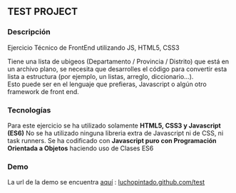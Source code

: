 ## TEST PROJECT

### Descripción
Ejercicio Técnico de FrontEnd utilizando JS, HTML5, CSS3

Tiene una lista de ubigeos (Departamento / Provincia / Distrito) que está en un archivo plano, 
se necesita que desarrolles el código para convertir esta lista a estructura (por ejemplo, un listas, arreglo, diccionario…).  
Esto puede ser en el lenguaje que prefieras, Javascript o algún otro framework de front end.

### Tecnologías
Para este ejercicio se ha utilizado solamente **HTML5, CSS3 y Javascript (ES6)**
No se ha utilizado ninguna libreria extra de Javascript ni de CSS, ni task runners.
Se ha codificado con **Javascript puro con Programación Orientada a Objetos** haciendo uso de Clases ES6

### Demo
La url de la demo se encuentra [aquí](luchopintado.github.com/test) :
[luchopintado.github.com/test](luchopintado.github.com/test)
